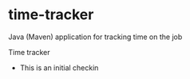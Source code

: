 # time-tracker
Java (Maven) application for tracking time on the job

Time tracker

* This is an initial checkin